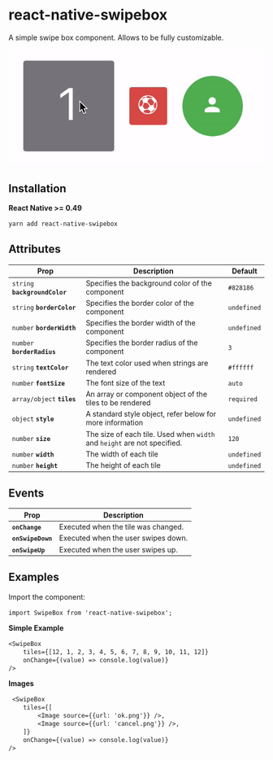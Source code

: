 # react-native-swipebox

A simple swipe box component. Allows to be fully customizable.

![alt text](https://github.com/flyandi/react-native-swipebox/raw/master/docs/swipebox.gif "react-native-swipebox")


## Installation

**React Native >= 0.49**

```bash
yarn add react-native-swipebox
```

## Attributes

| Prop | Description | Default |
|---|---|---|
|`string` **`backgroundColor`**|Specifies the background color of the component|`#828186`|
|`string` **`borderColor`**|Specifies the border color of the component|`undefined`|
|`number` **`borderWidth`**|Specifies the border width of the component|`undefined`|
|`number` **`borderRadius`**|Specifies the border radius of the component|`3`|
|`string` **`textColor`**|The text color used when strings are rendered|`#ffffff`|
|`number` **`fontSize`**|The font size of the text|`auto`|
|`array/object` **`tiles`**|An array or component object of the tiles to be rendered|`required`|
|`object` **`style`**|A standard style object, refer below for more information|`undefined`|
|`number` **`size`**|The size of each tile. Used when `width` and `height` are not specified.|`120`|
|`number` **`width`**|The width of each tile|`undefined`|
|`number` **`height`**|The height of each tile|`undefined`|

## Events

| Prop | Description |
|---|---|
|**`onChange`**|Executed when the tile was changed.|
|**`onSwipeDown`**|Executed when the user swipes down.|
|**`onSwipeUp`**|Executed when the user swipes up.|


## Examples

Import the component:

```es6
import SwipeBox from 'react-native-swipebox';
```


**Simple Example**

```es6
<SwipeBox
    tiles={[12, 1, 2, 3, 4, 5, 6, 7, 8, 9, 10, 11, 12]}
    onChange={(value) => console.log(value)}
/>
```


**Images**

```es6
 <SwipeBox
    tiles={[
        <Image source={{url: 'ok.png'}} />,
        <Image source={{url: 'cancel.png'}} />,
    ]}
    onChange={(value) => console.log(value)}
/>
```

